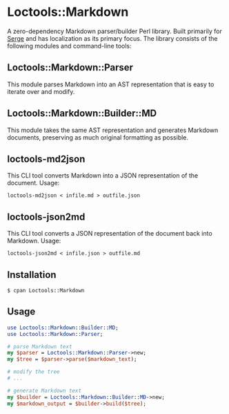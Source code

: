 # Loctools::Markdown

A zero-dependency Markdown parser/builder Perl library. Built primarily for [Serge](https://serge.io/) and has localization as its primary focus. The library consists of the following modules and command-line tools:

## Loctools::Markdown::Parser
This module parses Markdown into an AST representation that is easy to iterate over and modify.

## Loctools::Markdown::Builder::MD

This module takes the same AST representation and generates Markdown documents, preserving as much original formatting as possible.

## loctools-md2json

This CLI tool converts Markdown into a JSON representation of the document. Usage:

    loctools-md2json < infile.md > outfile.json

## loctools-json2md

This CLI tool converts a JSON representation of the document back into Markdown. Usage:

    loctools-json2md < infile.json > outfile.md

## Installation

    $ cpan Loctools::Markdown

## Usage

```perl
use Loctools::Markdown::Builder::MD;
use Loctools::Markdown::Parser;

# parse Markdown text
my $parser = Loctools::Markdown::Parser->new;
my $tree = $parser->parse($markdown_text);

# modify the tree
# ...

# generate Markdown text
my $builder = Loctools::Markdown::Builder::MD->new;
my $markdown_output = $builder->build($tree);
```